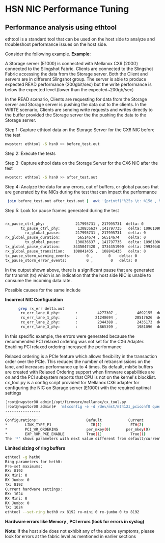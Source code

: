 # HSN NIC Performance Tuning

## Performance analysis using ethtool

ethtool is a standard tool that can be used on the host side to analyze and troubleshoot performance issues on the host side.

Consider the following example.
**Example:**

A Storage server (E1000) is connected with Mellanox CX6 (200G) connected to the Slingshot Fabric. Clients are connected to the Slingshot Fabric accessing the data from the Storage server. Both the Client and servers are in different Slingshot group. The server is able to produce expected READ performance (200gbit/sec) but the write performance is below the expected level.(lower than the expected~200gb/sec)

In the READ scenario, Clients are requesting for data from the Storage server and Storage server is pushing the data out to the clients.
In the WRITE scenario, Clients are sending write requests and writes directly to the buffer provided the Storage server the the pushing the data to the Storage server.

Step 1: Capture ethtool data on the Storage Server for the CX6 NIC before the test

```bash
nwpstor: ethtool -S hsn0 >> before_test.out
```

Step 2: Execute the tests

Step 3: Capture ethool data on the Storage Server for the CX6 NIC after the test
```bash
nwpstor: ethtool -S hsn0 >> after_test.out
```

Step 4: Analyze the data for any errors, out of buffers, or global pauses that are generated by the NICs during the test that can impact the performance
```bash
 join before_test.out after_test.out |  awk '{printf("%25s \t: %15d , %15d  delta: %15d\n", $1,$2,$3 ,$3-$2);}' > delta.out
```

Step 5: Look for pause frames generated during the test

```bash

rx_pause_ctrl_phy:              217995731 , 217995731  delta: 0
       tx_pause_ctrl_phy:        130836637 ,141797735  	delta: 10961098
         rx_global_pause:       217995731 , 217995731 	delta: 0
rx_global_pause_duration:        56514674 , 56514674  	delta: 0
         tx_global_pause:       130836637 , 141797735  	delta: 10961098
tx_global_pause_duration:      3435047420 , 3734351900  delta: 299304480
rx_global_pause_transition:    108841435 ,  108841435  	delta: 0
tx_pause_storm_warning_events:       0 ,       0  	delta: 0
tx_pause_storm_error_events:         0 ,        0  	delta: 0

```

In the output shown above, there is a significant pause that are generated for transmit (tx) which is an indication that the host side NIC is unable to consume the incoming data rate.

Possible causes for the same include

**Incorrect NIC Configuration**

```bash
      grep rx_err delta.out
       rx_err_lane_0_phy:       :         4277307 ,         4692155  delta:          414848
       rx_err_lane_1_phy:       :        21248694 ,        28517626  delta:         7268932
       rx_err_lane_2_phy:       :         2344388 ,         2435173  delta:           90785
       rx_err_lane_3_phy:       :         1865399 ,         1981096  delta:          115697

```

In this specific example, the errors were generated because the recommended PCI relaxed ordering was not set for the CX6 Adapter.  Enabling PCI relaxed ordering increased the performance

Relaxed ordering is a PCIe feature which allows flexibility in the transaction order over the PCIe. This reduces the number of retransmissions on the lane, and increases performance up to 4 times. By default, mlx5e buffers are created with Relaxed Ordering support when firmware capabilities are on and the PCI subsystem reports that CPU is not on the kernel's blocklist. cx_tool.py is a config script provided for Mellanox CX6 adapter for configuring the NIC on Storage server (E1000) with the required optimal settings

```bash
[root@nwpstor00 admin]/opt/firmware/mellanox/cx_tool.py
[root@nwpstor00 admin]#  'mlxconfig -e -d /dev/mst/mt4123_pciconf0 query | egrep '"'"'\*|Next'"'"'' | dshbak -c
----------------
----------------
Configurations:                      Default            Current          Next Boot
*        LINK_TYPE_P1                  IB(1)             ETH(2)            ETH(2)
*        PCI_WR_ORDERING             per_mkey(0)       per_mkey(0)       force_relax(1)
*        EXP_ROM_PXE_ENABLE          True(1)             True(1)          False(0)
The '*' shows parameters with next value different from default/current value.
```

**Limited sizing of ring buffers**

```bash
ethtool -g heth0
Ring parameters for heth0:
Pre-set maximums:
RX: 8192
RX Mini: 0
RX Jumbo: 0
TX: 8192
Current hardware settings:
RX: 1024
RX Mini: 0
RX Jumbo: 0
TX: 1024
ethtool --set-ring heth0 rx 8192 rx-mini 0 rx-jumbo 0 tx 8192
```

**Hardware errors like Memory , PCI errors (look for errors in syslog)**

**Note**: If the host side does not exhibit any of the above symptoms, please look for errors at the fabric level as mentioned in earlier sections

